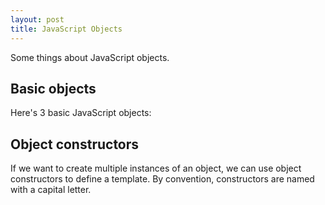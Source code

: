 ```yaml
---
layout: post
title: JavaScript Objects
---
```


Some things about JavaScript objects.


## Basic objects
Here's 3 basic JavaScript objects:
<script src="https://jsfiddle.net/lthr/36assx8r/1/embed/js,result/"></script>

## Object constructors
If we want to create multiple instances of an object, we can use object constructors to define a template. By convention, constructors are named with a capital letter.
<script src="https://jsfiddle.net/lthr/qz6dq6t2/5/embed/js,result/"></script>
